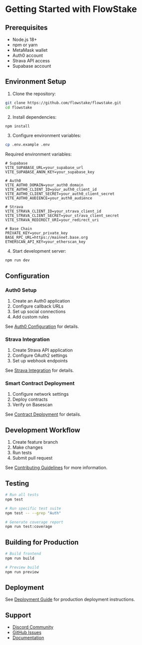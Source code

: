 # Getting Started with FlowStake

## Prerequisites

- Node.js 18+
- npm or yarn
- MetaMask wallet
- Auth0 account
- Strava API access
- Supabase account

## Environment Setup

1. Clone the repository:
```bash
git clone https://github.com/flowstake/flowstake.git
cd flowstake
```

2. Install dependencies:
```bash
npm install
```

3. Configure environment variables:
```bash
cp .env.example .env
```

Required environment variables:
```env
# Supabase
VITE_SUPABASE_URL=your_supabase_url
VITE_SUPABASE_ANON_KEY=your_supabase_key

# Auth0
VITE_AUTH0_DOMAIN=your_auth0_domain
VITE_AUTH0_CLIENT_ID=your_auth0_client_id
VITE_AUTH0_CLIENT_SECRET=your_auth0_client_secret
VITE_AUTH0_AUDIENCE=your_auth0_audience

# Strava
VITE_STRAVA_CLIENT_ID=your_strava_client_id
VITE_STRAVA_CLIENT_SECRET=your_strava_client_secret
VITE_STRAVA_REDIRECT_URI=your_redirect_uri

# Base Chain
PRIVATE_KEY=your_private_key
BASE_RPC_URL=https://mainnet.base.org
ETHERSCAN_API_KEY=your_etherscan_key
```

4. Start development server:
```bash
npm run dev
```

## Configuration

### Auth0 Setup

1. Create an Auth0 application
2. Configure callback URLs
3. Set up social connections
4. Add custom rules

See [Auth0 Configuration](../auth/auth0.md) for details.

### Strava Integration

1. Create Strava API application
2. Configure OAuth2 settings
3. Set up webhook endpoints

See [Strava Integration](../auth/strava.md) for details.

### Smart Contract Deployment

1. Configure network settings
2. Deploy contracts
3. Verify on Basescan

See [Contract Deployment](../contracts/deployment.md) for details.

## Development Workflow

1. Create feature branch
2. Make changes
3. Run tests
4. Submit pull request

See [Contributing Guidelines](../contributing/README.md) for more information.

## Testing

```bash
# Run all tests
npm test

# Run specific test suite
npm test -- --grep "Auth"

# Generate coverage report
npm run test:coverage
```

## Building for Production

```bash
# Build frontend
npm run build

# Preview build
npm run preview
```

## Deployment

See [Deployment Guide](../deployment/README.md) for production deployment instructions.

## Support

- [Discord Community](https://discord.gg/flowstake)
- [GitHub Issues](https://github.com/flowstake/flowstake/issues)
- [Documentation](https://docs.flowstake.com)